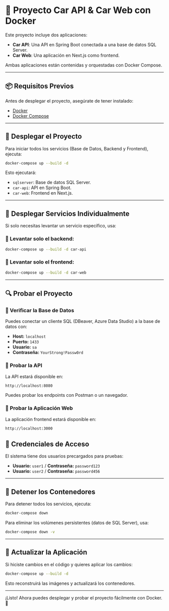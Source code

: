 # 🚀 Proyecto Car API & Car Web con Docker

Este proyecto incluye dos aplicaciones:
- **Car API**: Una API en Spring Boot conectada a una base de datos SQL Server.
- **Car Web**: Una aplicación en Next.js como frontend.

Ambas aplicaciones están contenidas y orquestadas con Docker Compose.

---

## 📦 Requisitos Previos

Antes de desplegar el proyecto, asegúrate de tener instalado:
- [Docker](https://www.docker.com/get-started)
- [Docker Compose](https://docs.docker.com/compose/install/)

---

## 🚀 Desplegar el Proyecto

Para iniciar todos los servicios (Base de Datos, Backend y Frontend), ejecuta:

```sh
docker-compose up --build -d
```

Esto ejecutará:
- `sqlserver`: Base de datos SQL Server.
- `car-api`: API en Spring Boot.
- `car-web`: Frontend en Next.js.

---

## 📌 Desplegar Servicios Individualmente

Si solo necesitas levantar un servicio específico, usa:

### 🔹 Levantar solo el backend:
```sh
docker-compose up --build -d car-api
```

### 🔹 Levantar solo el frontend:
```sh
docker-compose up --build -d car-web
```

---

## 🔍 Probar el Proyecto

### 📌 Verificar la Base de Datos
Puedes conectar un cliente SQL (DBeaver, Azure Data Studio) a la base de datos con:
- **Host:** `localhost`
- **Puerto:** `1433`
- **Usuario:** `sa`
- **Contraseña:** `YourStrong!Passw0rd`

### 📌 Probar la API
La API estará disponible en:
```sh
http://localhost:8080
```
Puedes probar los endpoints con Postman o un navegador.

### 📌 Probar la Aplicación Web
La aplicación frontend estará disponible en:
```sh
http://localhost:3000
```

## 📌 Credenciales de Acceso  
El sistema tiene dos usuarios precargados para pruebas:  

- **Usuario:** `user1` / **Contraseña:** `password123`  
- **Usuario:** `user2` / **Contraseña:** `password456`
---

## 🛑 Detener los Contenedores

Para detener todos los servicios, ejecuta:
```sh
docker-compose down
```

Para eliminar los volúmenes persistentes (datos de SQL Server), usa:
```sh
docker-compose down -v
```

---

## 🔄 Actualizar la Aplicación
Si hiciste cambios en el código y quieres aplicar los cambios:
```sh
docker-compose up --build -d
```

Esto reconstruirá las imágenes y actualizará los contenedores.

---

¡Listo! Ahora puedes desplegar y probar el proyecto fácilmente con Docker. 🚀

